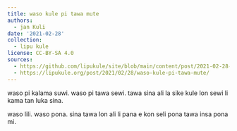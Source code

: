 ```yaml
---
title: waso kule pi tawa mute
authors:
  - jan Kuli
date: '2021-02-28'
collection:
  - lipu kule
license: CC-BY-SA 4.0
sources:
  - https://github.com/lipukule/site/blob/main/content/post/2021-02-28-wasokule.md
  - https://lipukule.org/post/2021/02/28/waso-kule-pi-tawa-mute/
---
```


waso pi kalama suwi.
waso pi tawa sewi.
tawa sina ali la
sike kule lon sewi
li kama tan luka sina.

waso lili. waso pona.
sina tawa lon ali
li pana e kon seli pona
tawa insa pona mi.

